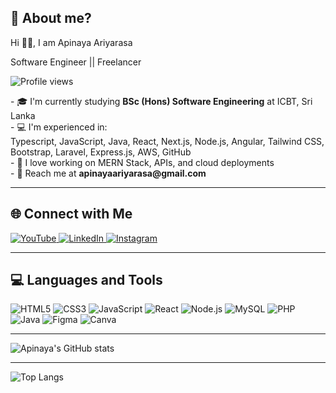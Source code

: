 <link href="https://cdn.jsdelivr.net/npm/tailwindcss@3.0.0-alpha.0/dist/tailwind.min.css" rel="stylesheet">

## 🤔 About me?
<div class="text-center">
  <p class="text-3xl font-semibold">Hi ✌🏽, I am Apinaya Ariyarasa</p>
</div>

<p class="text-xl font-semibold text-center mt-4">Software Engineer || Freelancer</p>

<div class="text-center mt-4">
  <img src="https://komarev.com/ghpvc/?username=ApinayaAriyarasa&label=Profile%20views&color=0e75b6&style=flat" alt="Profile views">
</div>

<p class="text-center mt-4">
  - 🎓 I'm currently studying <strong>BSc (Hons) Software Engineering</strong> at ICBT, Sri Lanka <br>
  - 💻 I'm experienced in: <br>
  Typescript, JavaScript, Java, React, Next.js, Node.js, Angular, Tailwind CSS, Bootstrap, Laravel, Express.js, AWS, GitHub <br>
  - 🧠 I love working on MERN Stack, APIs, and cloud deployments <br>
  - 📮 Reach me at <strong>apinayaariyarasa@gmail.com</strong>
</p>

---

## 🌐 Connect with Me

<p class="text-center">
  <a href="https://www.youtube.com/@ApinayaAriyarasa" target="_blank">
    <img src="https://img.shields.io/badge/YouTube-FF0000?style=for-the-badge&logo=youtube&logoColor=white" alt="YouTube">
  </a>
  <a href="https://www.linkedin.com/in/apinaya-ariyarasa-736069287/" target="_blank">
    <img src="https://img.shields.io/badge/LinkedIn-0077B5?style=for-the-badge&logo=linkedin&logoColor=white" alt="LinkedIn">
  </a>
  <a href="https://www.instagram.com/apinaya._ariyarasa?igsh=MWE2N2ltdWM5N3Q2Mw==" target="_blank">
    <img src="https://img.shields.io/badge/Instagram-E4405F?style=for-the-badge&logo=instagram&logoColor=white" alt="Instagram">
  </a>
</p>

---

## 💻 Languages and Tools

<p class="text-center">
  <img src="https://img.shields.io/badge/html5-%23E34F26.svg?style=for-the-badge&logo=html5&logoColor=white" alt="HTML5">
  <img src="https://img.shields.io/badge/css3-%231572B6.svg?style=for-the-badge&logo=css3&logoColor=white" alt="CSS3">
  <img src="https://img.shields.io/badge/javascript-%23323330.svg?style=for-the-badge&logo=javascript&logoColor=%23F7DF1E" alt="JavaScript">
  <img src="https://img.shields.io/badge/react-%2320232a.svg?style=for-the-badge&logo=react&logoColor=%2361DAFB" alt="React">
  <img src="https://img.shields.io/badge/node.js-6DA55F?style=for-the-badge&logo=node.js&logoColor=white" alt="Node.js">
  <img src="https://img.shields.io/badge/mysql-%2300f.svg?style=for-the-badge&logo=mysql&logoColor=white" alt="MySQL">
  <img src="https://img.shields.io/badge/php-%23777BB4.svg?style=for-the-badge&logo=php&logoColor=white" alt="PHP">
  <img src="https://img.shields.io/badge/Java-%23ED8B00.svg?style=for-the-badge&logo=java&logoColor=white" alt="Java">
  <img src="https://img.shields.io/badge/figma-%23F24E1E.svg?style=for-the-badge&logo=figma&logoColor=white" alt="Figma">
  <img src="https://img.shields.io/badge/canva-%2300C4CC.svg?style=for-the-badge&logo=canva&logoColor=white" alt="Canva">
</p>

---

<div class="text-center">
  <img src="https://github-readme-stats.vercel.app/api?username=Apinaya2001&show_icons=true&theme=tokyonight" alt="Apinaya's GitHub stats">
</div>

---

<div class="text-center">
  <img src="https://github-readme-stats.vercel.app/api/top-langs/?username=Apinaya2001&layout=compact&theme=tokyonight" alt="Top Langs">
</div>

